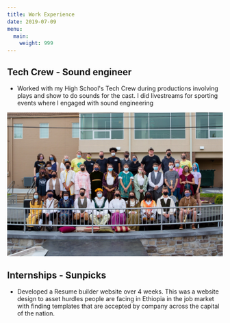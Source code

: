 ```yaml
---
title: Work Experience 
date: 2019-07-09
menu:
  main:
    weight: 999
---
```



## Tech Crew - Sound engineer 
* Worked with my High School's Tech Crew during productions involving plays and show to do sounds for the cast. I did livestreams for sporting events where I engaged with sound engineering 

![Production](/assets/images/production.jpeg)

## Internships - Sunpicks
* Developed a Resume builder website over 4 weeks. This was a website design to asset hurdles people are facing in Ethiopia in the job market with finding templates that are accepted by company across the capital of the nation. 


